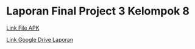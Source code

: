 # Laporan Final Project 3 Kelompok 8

[Link File APK](https://drive.google.com/file/d/1LxLSaKokrznp9Vki8qj4yiek45YQL__p/view?usp=sharing)

[Link Google Drive Laporan](https://drive.google.com/file/d/18MSRyFcvK7aru8hhHxoj9u5g4eUIQVVm/view?usp=sharing)